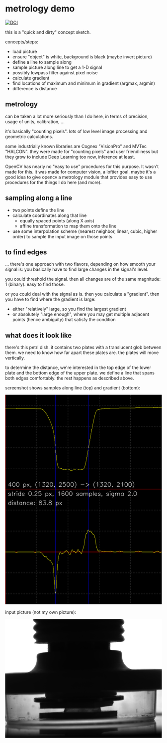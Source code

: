 # metrology demo

[![DOI](https://zenodo.org/badge/DOI/10.5281/zenodo.3972444.svg)](https://doi.org/10.5281/zenodo.3972444)

this is a "quick and dirty" concept sketch.

concepts/steps:
- load picture
- ensure "object" is white, background is black (maybe invert picture)
- define a line to sample along
- sample picture along line to get a 1-D signal
- possibly lowpass filter against pixel noise
- calculate gradient
- find locations of maximum and minimum in gradient (argmax, argmin)
- difference is distance


## metrology

can be taken a lot more seriously than I do here, in terms of precision, usage
of units, calibration, ...

it's basically "counting pixels". lots of low level image processing and
geometric calculations.

some industrially known libraries are Cognex "VisionPro" and MVTec "HALCON".
they were made for "counting pixels" and user friendliness but they grow to
include Deep Learning too now, inference at least.

OpenCV has nearly no "easy to use" procedures for this purpose. It wasn't made
for this. it was made for computer vision, a loftier goal. maybe it's a good
idea to give opencv a metrology module that provides easy to use procedures for
the things I do here (and more).

## sampling along a line

- two points define the line
- calculate coordinates along that line
  - equally spaced points (along X axis)
  - affine transformation to map them onto the line
- use some interpolation scheme (nearest neighbor, linear, cubic, higher order)
  to sample the input image on those points

## to find edges

... there's one approach with two flavors, depending on how smooth your signal
is: you basically have to find large changes in the signal's level.

you could threshold the signal. then all changes are of the same magnitude:
1 (binary). easy to find those.

or you could deal with the signal as is. then you calculate a "gradient". then
you have to find where the gradient is large:

- either "relatively" large, so you find the largest gradient
- or absolutely "large enough", where you may get multiple adjacent points
  (hence ambiguity) that satisfy the condition

## what does it look like

there's this petri dish. it contains two plates with a translucent glob between
them. we need to know how far apart these plates are.  the plates will move
vertically.

to determine the distance, we're interested in the top edge of the lower plate
and the bottom edge of the upper plate. we define a line that spans both edges
comfortably. the rest happens as described above.

screenshot shows samples along line (top) and gradient (bottom):

![screenshot](plot.png)

input picture (not my own picture):

![sample input](dish-1.jpg)


